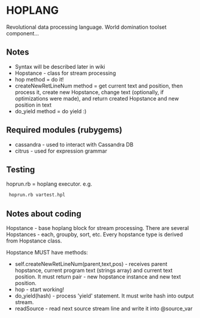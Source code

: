 # HOPLANG

Revolutional data processing language. World domination toolset component...

## Notes

  - Syntax will be described later in wiki
  - Hopstance - class for stream processing
  - hop method = do it!
  - createNewRetLineNum method = get current text and position, then process it,
   create new Hopstance, change text (optionally, if optimizations were made),
   and return created Hopstance and new position in text
  - do_yield method = do yield :)

## Required modules (rubygems)

  - cassandra - used to interact with Cassandra DB
  - citrus - used for expression grammar

## Testing

hoprun.rb = hoplang executor. e.g.

```bash
 hoprun.rb vartest.hpl
```

## Notes about coding

Hopstance - base hoplang block for stream processing. There
are several Hopstances - each, groupby, sort, etc. Every hopstance
type is derived from Hopstance class.

Hopstance MUST have methods:
 - self.createNewRetLineNum(parent,text,pos) - receives parent
 hopstance, current program text (strings array) and current text
 position. It must return pair - new hopstance instance and new
 text position.
 - hop - start working!
 - do_yield(hash) - process 'yield' statement. It must write
 hash into output stream.
 - readSource -  read next source stream line and write it
 into @source_var
